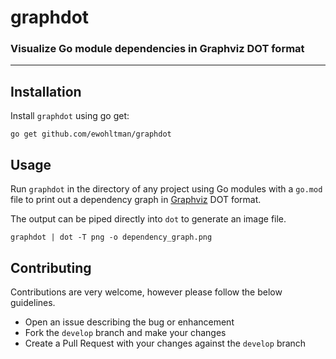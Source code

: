 # graphdot

### Visualize Go module dependencies in Graphviz DOT format

----

## Installation
Install `graphdot` using go get:

`go get github.com/ewohltman/graphdot`

## Usage
Run `graphdot` in the directory of any project using Go modules with a `go.mod`
file to print out a dependency graph in [Graphviz](https://www.graphviz.org/)
DOT format.

The output can be piped directly into `dot` to generate an image file.

`graphdot | dot -T png -o dependency_graph.png`

## Contributing

Contributions are very welcome, however please follow the below guidelines.

* Open an issue describing the bug or enhancement
* Fork the `develop` branch and make your changes
* Create a Pull Request with your changes against the `develop` branch
